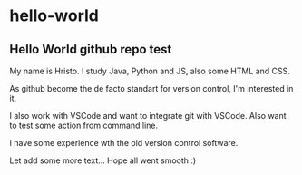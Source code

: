 # hello-world
## Hello World github repo test

My name is Hristo.
I study Java, Python and JS, also some HTML and CSS.

As github become the de facto standart for version
control, I'm interested in it.

I also work with VSCode and want to integrate git with VSCode.
Also want to test some action from command line.

I have some experience wth the old version control
software.

Let add some more text...
Hope all went smooth :)
